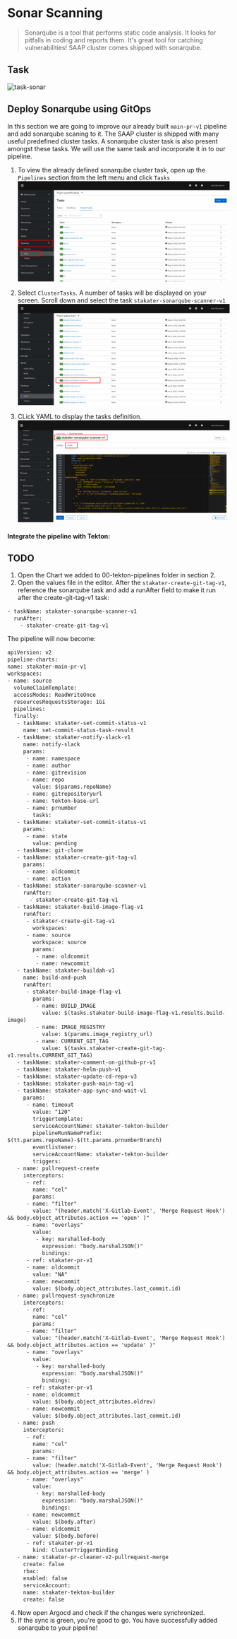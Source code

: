 # Sonar Scanning

> Sonarqube is a tool that performs static code analysis. It looks for pitfalls in coding and reports them. It's great tool for catching vulnerabilities!
> SAAP cluster comes shipped with sonarqube. 
## Task

![task-sonar](./images/task-sonar.png)

## Deploy Sonarqube using GitOps

In this section we are going to improve our already built `main-pr-v1` pipeline and add sonarqube scaning to it. 
The SAAP cluster is shipped with many useful predefined cluster tasks. A sonarqube cluster task is also present amongst these tasks. We will use the same task and incorporate it in to our pipeline.

1. To view the already defined sonarqube cluster task, open up the `Pipelines` section from the left menu and click `Tasks`
   ![cluster-tasks](./images/cluster-tasks.png)
    

2. Select `ClusterTasks`. A number of tasks will be displayed on your screen. Scroll down and select the task `stakater-sonarqube-scanner-v1`
   ![stakater-sonarqube-scanner](./images/stakater-sonarqube-scanner.png)
   
3. CLick YAML to display the tasks definition.
   ![sonarqube-tasks](./images/sonarqube-task.png)



#### Integrate the pipeline with Tekton:
## TODO
1. Open the Chart we added to 00-tekton-pipelines folder in section 2.
2. Open the values file in the editor. After the `stakater-create-git-tag-v1`, reference the sonarqube task and add a runAfter field to make it run after the create-git-tag-v1 task:

```
- taskName: stakater-sonarqube-scanner-v1
  runAfter:
    - stakater-create-git-tag-v1

```
The pipeline will now become:
   ````
   apiVersion: v2
   pipeline-charts:
   name: stakater-main-pr-v1
   workspaces:
   - name: source
     volumeClaimTemplate:
     accessModes: ReadWriteOnce
     resourcesRequestsStorage: 1Gi
     pipelines:
     finally:
      - taskName: stakater-set-commit-status-v1
        name: set-commit-status-task-result
      - taskName: stakater-notify-slack-v1
        name: notify-slack
        params:
         - name: namespace
         - name: author
         - name: gitrevision
         - name: repo
           value: $(params.repoName)
         - name: gitrepositoryurl
         - name: tekton-base-url
         - name: prnumber
           tasks:
      - taskName: stakater-set-commit-status-v1
        params:
         - name: state
           value: pending
      - taskName: git-clone
      - taskName: stakater-create-git-tag-v1
        params:
         - name: oldcommit
         - name: action
      - taskName: stakater-sonarqube-scanner-v1
        runAfter:
          - stakater-create-git-tag-v1
      - taskName: stakater-build-image-flag-v1
        runAfter:
         - stakater-create-git-tag-v1
           workspaces:
         - name: source
           workspace: source
           params:
            - name: oldcommit
            - name: newcommit
      - taskName: stakater-buildah-v1
        name: build-and-push
        runAfter:
         - stakater-build-image-flag-v1
           params:
            - name: BUILD_IMAGE
              value: $(tasks.stakater-build-image-flag-v1.results.build-image)
            - name: IMAGE_REGISTRY
              value: $(params.image_registry_url)
            - name: CURRENT_GIT_TAG
              value: $(tasks.stakater-create-git-tag-v1.results.CURRENT_GIT_TAG)
      - taskName: stakater-comment-on-github-pr-v1
      - taskName: stakater-helm-push-v1
      - taskName: stakater-update-cd-repo-v3
      - taskName: stakater-push-main-tag-v1
      - taskName: stakater-app-sync-and-wait-v1
        params:
         - name: timeout
           value: "120"
           triggertemplate:
           serviceAccountName: stakater-tekton-builder
           pipelineRunNamePrefix: $(tt.params.repoName)-$(tt.params.prnumberBranch)
           eventlistener:
           serviceAccountName: stakater-tekton-builder
           triggers:
      - name: pullrequest-create
        interceptors:
         - ref:
           name: "cel"
           params:
         - name: "filter"
           value: "(header.match('X-Gitlab-Event', 'Merge Request Hook') && body.object_attributes.action == 'open' )"
         - name: "overlays"
           value:
            - key: marshalled-body
              expression: "body.marshalJSON()"
              bindings:
         - ref: stakater-pr-v1
         - name: oldcommit
           value: "NA"
         - name: newcommit
           value: $(body.object_attributes.last_commit.id)
      - name: pullrequest-synchronize
        interceptors:
         - ref:
           name: "cel"            
           params:
         - name: "filter"
           value: "(header.match('X-Gitlab-Event', 'Merge Request Hook') && body.object_attributes.action == 'update' )"
         - name: "overlays"
           value:
            - key: marshalled-body
              expression: "body.marshalJSON()"
              bindings:
         - ref: stakater-pr-v1
         - name: oldcommit
           value: $(body.object_attributes.oldrev)
         - name: newcommit
           value: $(body.object_attributes.last_commit.id)
      - name: push
        interceptors:
         - ref:
           name: "cel"
           params:
         - name: "filter"
           value: (header.match('X-Gitlab-Event', 'Merge Request Hook') && body.object_attributes.action == 'merge' )
         - name: "overlays"
           value:
            - key: marshalled-body
              expression: "body.marshalJSON()"
              bindings:
         - name: newcommit
           value: $(body.after)
         - name: oldcommit
           value: $(body.before)
         - ref: stakater-pr-v1
           kind: ClusterTriggerBinding
      - name: stakater-pr-cleaner-v2-pullrequest-merge
        create: false
        rbac:
        enabled: false
        serviceAccount:
        name: stakater-tekton-builder
        create: false

````
4. Now open Argocd and check if the changes were synchronized. 
5. If the sync is green, you're good to go. You have successfully added sonarqube to your pipeline!
